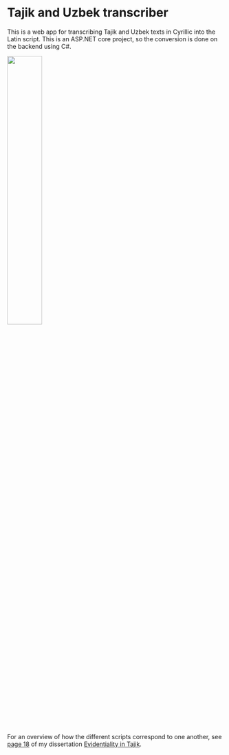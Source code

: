 # Tajik and Uzbek transcriber
This is a web app for transcribing Tajik and Uzbek texts in Cyrillic into the Latin script. This is an ASP.NET core project, so the conversion is done on the backend using C#.

<img src="https://user-images.githubusercontent.com/31803475/232004612-91aaadb9-e4bb-4961-abcb-3f6602fa118e.png" width=40% height=40%>

For an overview of how the different scripts correspond to one another, see [page 18](https://uu.diva-portal.org/smash/get/diva2:1637778/FULLTEXT01.pdf#page=18) of my dissertation [Evidentiality in Tajik](https://uu.diva-portal.org/smash/record.jsf?pid=diva2%3A1637778&dswid=3362).


